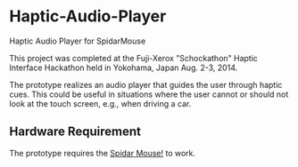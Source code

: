 Haptic-Audio-Player
===================

Haptic Audio Player for SpidarMouse

This project was completed at the Fuji-Xerox "Schockathon" Haptic Interface Hackathon held in Yokohama, Japan Aug. 2-3, 2014.

The prototype realizes an audio player that guides the user through haptic cues. This could be useful in situations where the user cannot or should not look at the touch screen, e.g., when driving a car. 

## Hardware Requirement


The prototype requires the [Spidar Mouse!](http://sklab-www.pi.titech.ac.jp/blog/introduction/spidar-mouse/) to work. 
